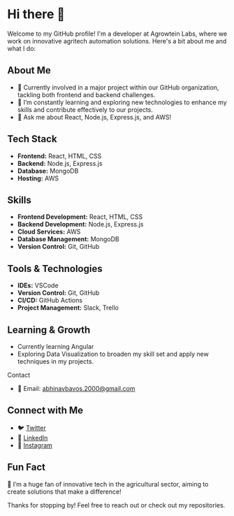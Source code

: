 # Hi there 👋

Welcome to my GitHub profile! I'm a developer at Agrowtein Labs, where we work on innovative agritech automation solutions. Here's a bit about me and what I do:

## About Me
- 🔭 Currently involved in a major project within our GitHub organization, tackling both frontend and backend challenges.
- 🌱 I’m constantly learning and exploring new technologies to enhance my skills and contribute effectively to our projects.
- 💬 Ask me about React, Node.js, Express.js, and AWS!

## Tech Stack
- **Frontend:** React, HTML, CSS
- **Backend:** Node.js, Express.js
- **Database:** MongoDB
- **Hosting:** AWS

## Skills
- **Frontend Development:** React, HTML, CSS
- **Backend Development:** Node.js, Express.js
- **Cloud Services:** AWS
- **Database Management:** MongoDB
- **Version Control:** Git, GitHub

## Tools & Technologies
- **IDEs:** VSCode
- **Version Control:** Git, GitHub
- **CI/CD:** GitHub Actions
- **Project Management:** Slack, Trello

## Learning & Growth
- Currently learning Angular
- Exploring Data Visualization to broaden my skill set and apply new techniques in my projects.

 Contact
- 📧 Email: [abhinavbavos.2000@gmail.com](mailto:abhinavbavos.00@gmail.com)

## Connect with Me
- 🐦 [Twitter](https://x.com/BavosAbhinav)
- 💼 [LinkedIn](https://www.linkedin.com/in/abhinav-bavos/)
- 📸 [Instagram](https://www.instagram.com/ab_bavos/) 

## Fun Fact
🌟 I’m a huge fan of innovative tech in the agricultural sector, aiming to create solutions that make a difference!

Thanks for stopping by! Feel free to reach out or check out my repositories.
